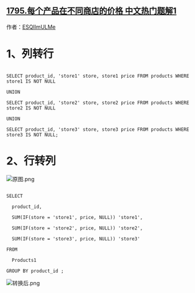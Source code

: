 ## [1795.每个产品在不同商店的价格 中文热门题解1](https://leetcode.cn/problems/rearrange-products-table/solutions/100000/by-esqiimulme-pjiy)

作者：[ESQIImULMe](https://leetcode.cn/u/ESQIImULMe)

# 1、列转行
```
SELECT product_id, 'store1' store, store1 price FROM products WHERE store1 IS NOT NULL
UNION
SELECT product_id, 'store2' store, store2 price FROM products WHERE store2 IS NOT NULL
UNION
SELECT product_id, 'store3' store, store3 price FROM products WHERE store3 IS NOT NULL;
```
# 2、行转列
![原图.png](https://pic.leetcode-cn.com/1658455815-YlCygp-%E5%8E%9F%E5%9B%BE.png)
```
SELECT 
  product_id,
  SUM(IF(store = 'store1', price, NULL)) 'store1',
  SUM(IF(store = 'store2', price, NULL)) 'store2',
  SUM(IF(store = 'store3', price, NULL)) 'store3' 
FROM
  Products1 
GROUP BY product_id ;
```
![转换后.png](https://pic.leetcode-cn.com/1658455824-fvVcVb-%E8%BD%AC%E6%8D%A2%E5%90%8E.png)

